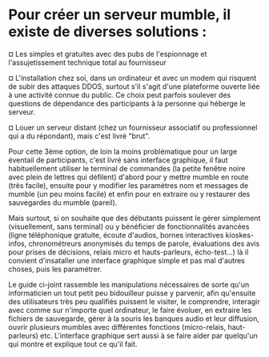 # Pour créer un serveur mumble, il existe de diverses solutions :

¤ Les simples et gratuites avec des pubs de l'espionnage et l'assujetissement technique total au fournisseur

¤ L'installation chez soi, dans un ordinateur et avec un modem qui risquent de subir des attaques DDOS, surtout s'il s'agit d'une plateforme ouverte liée à une activité connue du public. Ce choix peut parfois soulever des questions de dépendance des participants à la personne qui héberge le serveur.

¤ Louer un serveur distant (chez un fournisseur associatif ou professionnel qui a du répondant), mais c'est livré "brut".

Pour cette 3ème option, de loin la moins problématique pour un large éventail de participants, c'est livré sans interface graphique, il faut habituellement utiliser le terminal de commandes (la petite fenêtre noire avec plein de lettres qui défilent) d'abord pour y mettre mumble en route (très facile), ensuite pour y modifier les paramètres nom et messages de mumble (un peu moins facile) et enfin pour en extraire ou y restaurer des sauvegardes du mumble (pareil).

Mais surtout, si on souhaite que des débutants puissent le gérer simplement (visuellement, sans terminal) ou y bénéficier de fonctionnalités avancées (ligne téléphonique gratuite, écoute d'audios, bornes interactives kioskes-infos, chronométreurs anonymisés du temps de parole, évaluations des avis pour prises de décisions, relais micro et hauts-parleurs, écho-test...) là il convient d'insataller une interface graphique simple et pas mal d'autres choses, puis les paramétrer.

Le guide ci-joint rassemble les manipulations nécessaires de sorte qu'un informaticien un tout petit peu bidouilleur puisse y parvenir, afin qu'ensuite des utilisateurs très peu qualifiés puissent le visiter, le comprendre, interagir avec comme sur n'importe quel ordinateur, le faire évoluer, en extraire les fichiers de sauvegarde, gérer à la souris les banques audio et leur diffusion, ouvrir plusieurs mumbles avec différentes fonctions (micro-relais, haut-parleurs) etc. L'interface graphique sert aussi à se faire aider par quelqu'un qui montre et explique tout ce qu'il fait.

